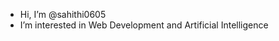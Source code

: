 - Hi, I’m @sahithi0605
- I’m interested in Web Development and Artificial Intelligence


<!---
sahithi0605/sahithi0605 is a ✨ special ✨ repository because its `README.md` (this file) appears on your GitHub profile.
You can click the Preview link to take a look at your changes.
--->
